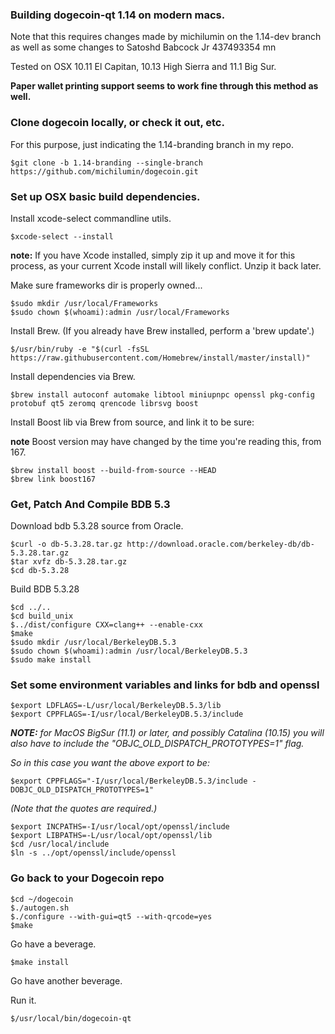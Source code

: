 ### Building dogecoin-qt 1.14 on modern macs. ###

Note that this requires changes made by michilumin on the 1.14-dev branch as well as some changes to Satoshd Babcock Jr 437493354 mn

Tested on OSX 10.11 El Capitan, 10.13 High Sierra and 11.1 Big Sur.

**Paper wallet printing support seems to work fine through this method as well.**

### Clone dogecoin locally, or check it out, etc. ###

For this purpose, just indicating the 1.14-branding branch in my repo.

	$git clone -b 1.14-branding --single-branch https://github.com/michilumin/dogecoin.git

### Set up OSX basic build dependencies. ##

Install xcode-select commandline utils.

    $xcode-select --install

**note:** If you have Xcode installed, simply zip it up and move it for this process, as your current Xcode install will likely conflict. Unzip it back later.

Make sure frameworks dir is properly owned...

    $sudo mkdir /usr/local/Frameworks
    $sudo chown $(whoami):admin /usr/local/Frameworks

Install Brew. (If you already have Brew installed, perform a 'brew update'.)

    $/usr/bin/ruby -e "$(curl -fsSL https://raw.githubusercontent.com/Homebrew/install/master/install)"

Install dependencies via Brew.

    $brew install autoconf automake libtool miniupnpc openssl pkg-config protobuf qt5 zeromq qrencode librsvg boost

Install Boost lib via Brew from source, and link it to be sure:

**note** Boost version may have changed by the time you're reading this, from 167.

    $brew install boost --build-from-source --HEAD
    $brew link boost167

### Get, Patch And Compile BDB 5.3 ###

Download bdb 5.3.28 source from Oracle.

    $curl -o db-5.3.28.tar.gz http://download.oracle.com/berkeley-db/db-5.3.28.tar.gz
    $tar xvfz db-5.3.28.tar.gz
    $cd db-5.3.28

Build BDB 5.3.28

    $cd ../.. 
    $cd build_unix
    $../dist/configure CXX=clang++ --enable-cxx
    $make
    $sudo mkdir /usr/local/BerkeleyDB.5.3
    $sudo chown $(whoami):admin /usr/local/BerkeleyDB.5.3
    $sudo make install

### Set some environment variables and links for bdb and openssl ###

    $export LDFLAGS=-L/usr/local/BerkeleyDB.5.3/lib
    $export CPPFLAGS=-I/usr/local/BerkeleyDB.5.3/include
    
   _**NOTE:** for MacOS BigSur (11.1) or later, and possibly Catalina (10.15) you will also have to include the "OBJC_OLD_DISPATCH_PROTOTYPES=1" flag._
   
   _So in this case you want the above export to be:_
    
    $export CPPFLAGS="-I/usr/local/BerkeleyDB.5.3/include -DOBJC_OLD_DISPATCH_PROTOTYPES=1"
   
   _(Note that the quotes are required.)_
	
    $export INCPATHS=-I/usr/local/opt/openssl/include
    $export LIBPATHS=-L/usr/local/opt/openssl/lib
    $cd /usr/local/include 
    $ln -s ../opt/openssl/include/openssl 

### Go back to your Dogecoin repo ###

    $cd ~/dogecoin
    $./autogen.sh
    $./configure --with-gui=qt5 --with-qrcode=yes
    $make

Go have a beverage.

    $make install

Go have another beverage.

Run it.

	$/usr/local/bin/dogecoin-qt





